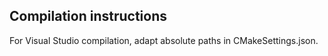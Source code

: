 ## Compilation instructions

For Visual Studio compilation, adapt absolute paths in CMakeSettings.json.
